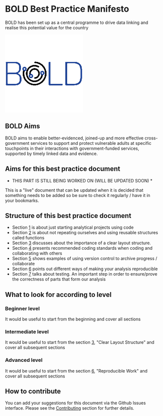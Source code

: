 # BOLD Best Practice Manifesto

BOLD has been set up as a central programme to drive data linking and realise this potential value for the country

![](https://github.com/mamonu/boldbestpractice/raw/main/docs/img/BOLD.gif)

## BOLD Aims

BOLD aims to enable better-evidenced, joined-up and more effective cross-government services to support and protect vulnerable adults at specific touchpoints in their interactions with government-funded services, supported by timely linked data and evidence.

## Aims for this best practice document


* THIS PART IS STILL BEING WORKED ON (WILL BE UPDATED SOON) *


This is a "live" document that can be updated when it is decided
that something needs to be added so be sure to check it regularly / have it in your bookmarks.


## Structure of this best practice document

- Section [1](1_adhocscripts.md) is about just starting analytical projects using code         
- Section [2](2_reusable_code.md) is about not repeating ourselves and using reusable structures called functions              
- Section [3](3_clear_layout_structure.md) discusses about the importance of a clear layout structure.
- Section [4](4_coding_standards.md) presents recommended coding standards when coding and collaborating with others
- Section [5](5_version_control.md) shows examples of using version control to archive progress / collaborate
- Section [6](6_reproducible.md) points out different ways of making your analysis reproducible
- Section [7](7_QA_testing.md) talks about testing. An important step in order to ensure/prove the correctness of parts that form our analysis


## What to look for according to level

### Beginner level

It would be useful to start from the beginning and cover all sections

### Intermediate level

It would be useful to start from the section [3](3_clear_layout_structure.md), "Clear Layout Structure" and cover all subsequent sections

### Advanced level

It would be useful to start from the section [6](6_reproducible.md), "Reproducible Work" and cover all subsequent sections

## How to contribute 

You can add your suggestions for this document via the Github Issues interface.
Please see the [Contributing](Contributing.md) section for further details.